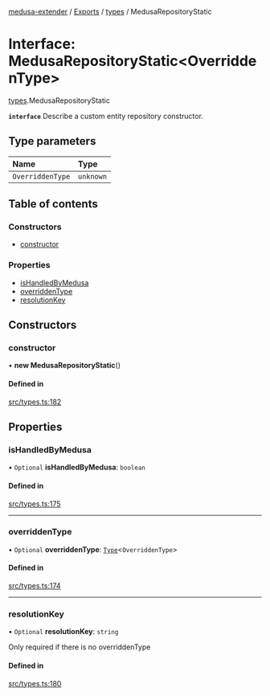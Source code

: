 [medusa-extender](../README.md) / [Exports](../modules.md) / [types](../modules/types.md) / MedusaRepositoryStatic

# Interface: MedusaRepositoryStatic<OverriddenType\>

[types](../modules/types.md).MedusaRepositoryStatic

**`interface`**
Describe a custom entity repository constructor.

## Type parameters

| Name | Type |
| :------ | :------ |
| `OverriddenType` | `unknown` |

## Table of contents

### Constructors

- [constructor](types.MedusaRepositoryStatic.md#constructor)

### Properties

- [isHandledByMedusa](types.MedusaRepositoryStatic.md#ishandledbymedusa)
- [overriddenType](types.MedusaRepositoryStatic.md#overriddentype)
- [resolutionKey](types.MedusaRepositoryStatic.md#resolutionkey)

## Constructors

### constructor

• **new MedusaRepositoryStatic**()

#### Defined in

[src/types.ts:182](https://github.com/adrien2p/medusa-extender/blob/682c80d/src/types.ts#L182)

## Properties

### isHandledByMedusa

• `Optional` **isHandledByMedusa**: `boolean`

#### Defined in

[src/types.ts:175](https://github.com/adrien2p/medusa-extender/blob/682c80d/src/types.ts#L175)

___

### overriddenType

• `Optional` **overriddenType**: [`Type`](types.Type.md)<`OverriddenType`\>

#### Defined in

[src/types.ts:174](https://github.com/adrien2p/medusa-extender/blob/682c80d/src/types.ts#L174)

___

### resolutionKey

• `Optional` **resolutionKey**: `string`

Only required if there is no overriddenType

#### Defined in

[src/types.ts:180](https://github.com/adrien2p/medusa-extender/blob/682c80d/src/types.ts#L180)
